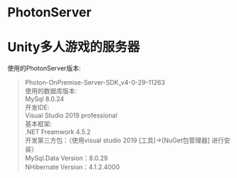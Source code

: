 # PhotonServer
Unity多人游戏的服务器<br>
========================
使用的PhotonServer版本:<br>
>Photon-OnPremise-Server-SDK_v4-0-29-11263<br>
使用的数据库版本:<br>
  >MySql 8.0.24<br>
开发IDE:<br>
  >Visual Studio 2019 professional<br>
基本框架:<br>
  >.NET Freamwork 4.5.2<br>
开发第三方包：（使用visual studio 2019 [工具]->[NuGet包管理器] 进行安装）<br>
  >MySql.Data Version：8.0.29<br>
  >NHibernate Version：4.1.2.4000<br>
